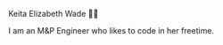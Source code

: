 Keita Elizabeth Wade 🏳️‍⚧️

I am an M&P Engineer who likes to code in her freetime.

<!---
KeitaE/KeitaE is a ✨ special ✨ repository because its `README.md` (this file) appears on your GitHub profile.
You can click the Preview link to take a look at your changes.
--->
